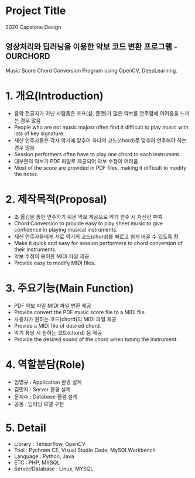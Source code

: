 # Project Title
2020 Capstone Design
## 영상처리와 딥러닝을 이용한 악보 코드 변환 프로그램 - OURCHORD
Music Score Chord Conversion Program using OpenCV, DeepLearning.

# 1. 개요(Introduction)
* 음악 전공자가 아닌 사람들은 조표(샾, 플랫)가 많은 악보를 연주함에 어려움을 느끼는 경우 많음
* People who are not music majosr often find it difficult to play music with lots of key signature.
* 세션 연주자들은 각자 악기에 맞추어 하나의 코드(chord)로 맞추어 연주해야 하는 경우 많음
* Session performers often have to play one chord to each instrument.
* 대부분의 악보가 PDF 파일로 제공되어 악보 수정이 어려움
* Most of the score are provided in PDF files, making it difficult to modify the notes.
# 2. 제작목적(Proposal)
* 조 옮김을 통한 연주하기 쉬운 악보 제공으로 악기 연주 시 자신감 부여 
* Chord Conversion to provide easy to play sheet music to give confidence in playing musical instruments.
* 세션 연주자들에게 서로 악기의 코드(chord)를 빠르고 쉽게 바꿀 수 있도록 함
* Make it quick and easy for session performers to chord conversion of their instruments.
* 악보 수정이 용이한 MIDI 파일 제공
* Provide easy to modify MIDI files.
# 3. 주요기능(Main Function)
* PDF 악보 파일 MIDI 파일 변환 제공
* Provide convert the PDF music score file to a MIDI file.
* 사용자가 원하는 코드(chord)의 MIDI 파일 제공
* Provide a MIDI file of desired chord.
* 악기 튜닝 시 원하는 코드(chord) 음 제공
* Provide the desired sound of the chord when tuning the instrument.
# 4. 역할분담(Role)
* 임영규 : Application 환경 설계
* 김민지 : Server 환경 설계
* 문지수 : Database 환경 설계
* 공동 : 딥러닝 모델 구현
# 5. Detail
* Library : Tensorflow, OpenCV
* Tool : Pychram CE, Visual Studio Code, MySQLWorkbench
* Language : Python, Java
* ETC : PHP, MYSQL
* Server/Database : Linux, MYSQL
